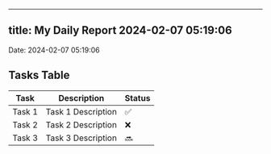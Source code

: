 
---
title: My Daily Report 2024-02-07 05:19:06
---

Date: 2024-02-07 05:19:06

## Tasks Table

| Task | Description | Status |
|------|-------------|--------|
| Task 1 | Task 1 Description | ✅ |
| Task 2 | Task 2 Description | ❌ |
| Task 3 | Task 3 Description | 🔜 |
